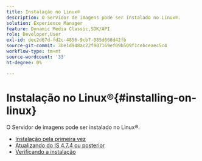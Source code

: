 ```yaml
---
title: Instalação no Linux®
description: O Servidor de imagens pode ser instalado no Linux®.
solution: Experience Manager
feature: Dynamic Media Classic,SDK/API
role: Developer,User
exl-id: dec2d67d-fd2c-4856-9cb7-085d668d42fb
source-git-commit: 3be1d948ac22f907169ef09b509f1cebceaec5c4
workflow-type: tm+mt
source-wordcount: '33'
ht-degree: 0%

---
```


# Instalação no Linux®{#installing-on-linux}

O Servidor de imagens pode ser instalado no Linux®.

* [Instalação pela primeira vez](t-first-install-lin.md)
* [Atualizando do IS 4.7.4 ou posterior](t-update-lin.md)
* [Verificando a instalação](t-verify-install-lin.md)
